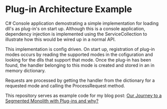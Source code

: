 # Plug-in Architecture Example

C# Console application demostrating a simple implementation for loading dll's as plug-in's on start up. Although this is a console application, dependency injection is implemented using the ServiceCollection to illustrate how this would be wired up in a normal API.

This implementation is config driven. On start up, registration of plug-in modes occurs by reading the supported modes in the cofiguration and looking for the dlls that support that mode. Once the plug-in has been found, the handler belonging to this mode is created and stored in an in memory dictionary.

Requests are processed by getting the handler from the dictionary for a requested mode and calling the ProcessRequest method. 

This repository serves as example code for my blog post: 
[Our Journey to a Segmented Monolith with Plug-ins and why?](https://www.linkedin.com/pulse/our-journey-segmented-monolith-plug-ins-andwhy-brandon-shaw)
